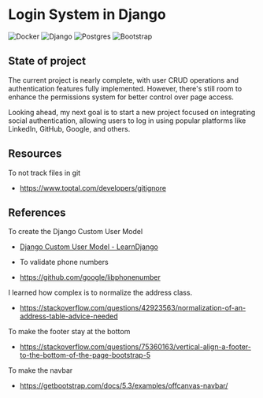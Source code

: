 # Login System in Django
![Docker](https://img.shields.io/badge/docker-%230db7ed.svg?style=for-the-badge&logo=docker&logoColor=white)
![Django](https://img.shields.io/badge/django-%23092E20.svg?style=for-the-badge&logo=django&logoColor=white)
![Postgres](https://img.shields.io/badge/postgres-%23316192.svg?style=for-the-badge&logo=postgresql&logoColor=white)
![Bootstrap](https://img.shields.io/badge/bootstrap-%238511FA.svg?style=for-the-badge&logo=bootstrap&logoColor=white)
## State of project
The current project is nearly complete, with user CRUD operations and authentication features fully implemented. However, there's still room to enhance the permissions system for better control over page access.

Looking ahead, my next goal is to start a new project focused on integrating social authentication, allowing users to log in using popular platforms like LinkedIn, GitHub, Google, and others.

## Resources
To not track files in git
- https://www.toptal.com/developers/gitignore

## References
To create the Django Custom User Model
- [Django Custom User Model - LearnDjango](https://learndjango.com/tutorials/django-custom-user-model)

- To validate phone numbers
- https://github.com/google/libphonenumber

I learned how complex is to normalize the address class.
- https://stackoverflow.com/questions/42923563/normalization-of-an-address-table-advice-needed

To make the footer stay at the bottom
- https://stackoverflow.com/questions/75360163/vertical-align-a-footer-to-the-bottom-of-the-page-bootstrap-5

To make the navbar
- https://getbootstrap.com/docs/5.3/examples/offcanvas-navbar/
